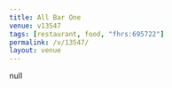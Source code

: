 ```yaml
---
title: All Bar One
venue: v13547
tags: [restaurant, food, "fhrs:695722"]
permalink: /v/13547/
layout: venue
---
```

null